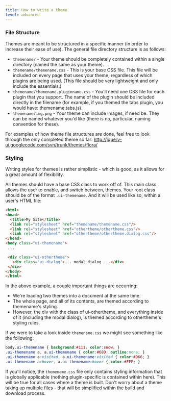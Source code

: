 ```yaml
---
title: How to write a theme
level: advanced
---
```


### File Structure

Themes are meant to be structured in a specific manner (in order to increase their ease of use). The general file directory structure is as follows:

* `themename/` - Your theme should be completely contained within a single directory (named the same as your theme).
* `themename/themename.css` - This is your base CSS file. This file will be included on every page that uses your theme, regardless of which plugins are being used. (This file should be very lightweight and only include the essentials.)
* `themename/themename.pluginname.css` - You'll need one CSS file for each plugin that you support. The name of the plugin should be included directly in the filename (for example, if you themed the tabs plugin, you would have: themename.tabs.js).
* `themename/img.png` - Your theme can include images, if need be. They can be named whatever you'd like (there is no, particular, naming convention for these).

For examples of how theme file structures are done, feel free to look through the only completed theme so far:
http://jquery-ui.googlecode.com/svn/trunk/themes/flora/

### Styling

Writing styles for themes is rather simplistic - which is good, as it allows for a great amount of flexibility.

All themes should have a base CSS class to work off of. This main class allows the user to enable, and switch between, themes. Your root class should be of the format `.ui-themename`. And it will be used like so, within a user's HTML file:

```html
<html>
<head>
  <title>My Site</title>
  <link rel="stylesheet" href="themename/themename.css"/>
  <link rel="stylesheet" href="othertheme/othertheme.css"/>
  <link rel="stylesheet" href="othertheme/othertheme.dialog.css"/>
</head>
<body class="ui-themename">
 ...

 <div class="ui-othertheme">
   <div class="ui-dialog">... modal dialog ...</div>
 </div>
</body>
</html>
```

In the above example, a couple important things are occurring:

* We're loading two themes into a document at the same time.
* The whole page, and all of its contents, are themed according to themename's styling.
* However, the div with the class of ui-othertheme, and everything inside of it (including the modal dialog), is themed according to othertheme's styling rules.

If we were to take a look inside `themename.css` we might see something like the following:

```css
body.ui-themename { background:#111; color:snow; }
.ui-themename a, a.ui-themename { color:#68D; outline:none; }
.ui-themename a:visited, a.ui-themename:visited { color:#D66; }
.ui-themename a:hover, a.ui-themename:hover { color:#FFF; }
```

If you'll notice, the `themename.css` file only contains styling information that is globally applicable (nothing plugin-specific is contained within here). This will be true for all cases where a theme is built. Don't worry about a theme taking up multiple files - that will be simplified within the build and download process.
